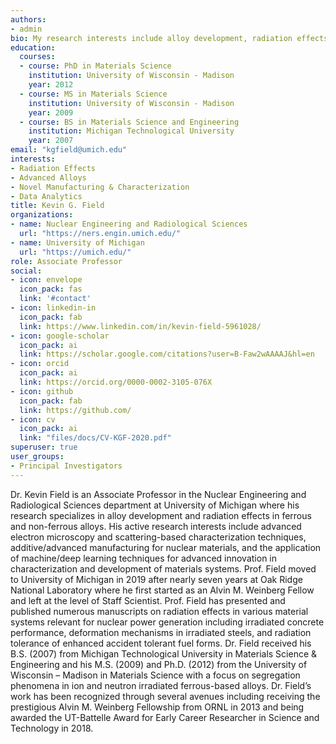 ```yaml
---
authors:
- admin
bio: My research interests include alloy development, radiation effects, advanced characterization, and data analytics
education:
  courses:
  - course: PhD in Materials Science
    institution: University of Wisconsin - Madison
    year: 2012
  - course: MS in Materials Science
    institution: University of Wisconsin - Madison
    year: 2009
  - course: BS in Materials Science and Engineering
    institution: Michigan Technological University
    year: 2007
email: "kgfield@umich.edu"
interests:
- Radiation Effects
- Advanced Alloys
- Novel Manufacturing & Characterization
- Data Analytics
title: Kevin G. Field
organizations:
- name: Nuclear Engineering and Radiological Sciences
  url: "https://ners.engin.umich.edu/"
- name: University of Michigan
  url: "https://umich.edu/"
role: Associate Professor
social:
- icon: envelope
  icon_pack: fas
  link: '#contact'
- icon: linkedin-in
  icon_pack: fab
  link: https://www.linkedin.com/in/kevin-field-5961028/
- icon: google-scholar
  icon_pack: ai
  link: https://scholar.google.com/citations?user=B-Faw2wAAAAJ&hl=en
- icon: orcid
  icon_pack: ai
  link: https://orcid.org/0000-0002-3105-076X
- icon: github
  icon_pack: fab
  link: https://github.com/
- icon: cv
  icon_pack: ai
  link: "files/docs/CV-KGF-2020.pdf"
superuser: true
user_groups:
- Principal Investigators
---
```


Dr. Kevin Field is an Associate Professor in the Nuclear Engineering and Radiological Sciences department at University of Michigan where his research specializes in alloy development and radiation effects in ferrous and non-ferrous alloys. His active research interests include advanced electron microscopy and scattering-based characterization techniques, additive/advanced manufacturing for nuclear materials, and the application of machine/deep learning techniques for advanced innovation in characterization and development of materials systems. Prof. Field moved to University of Michigan in 2019 after nearly seven years at Oak Ridge National Laboratory where he first started as an Alvin M. Weinberg Fellow and left at the level of Staff Scientist. Prof. Field has presented and published numerous manuscripts on radiation effects in various material systems relevant for nuclear power generation including irradiated concrete performance, deformation mechanisms in irradiated steels, and radiation tolerance of enhanced accident tolerant fuel forms. Dr. Field received his B.S. (2007) from Michigan Technological University in Materials Science & Engineering and his M.S. (2009) and Ph.D. (2012) from the University of Wisconsin – Madison in Materials Science with a focus on segregation phenomena in ion and neutron irradiated ferrous-based alloys. Dr. Field’s work has been recognized through several avenues including receiving the prestigious Alvin M. Weinberg Fellowship from ORNL in 2013 and being awarded the UT-Battelle Award for Early Career Researcher in Science and Technology in 2018. 
